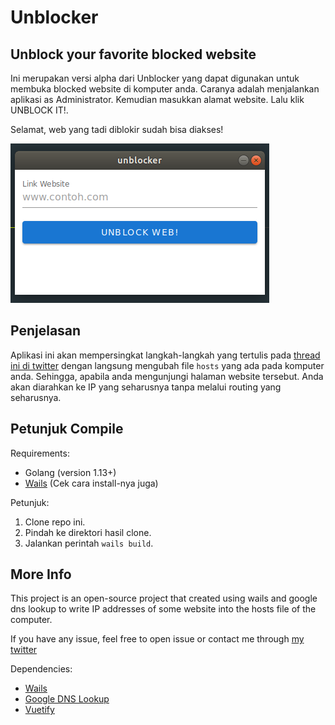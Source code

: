 # Unblocker
## Unblock your favorite blocked website

Ini merupakan versi alpha dari Unblocker yang dapat digunakan untuk membuka blocked website di komputer anda. Caranya adalah menjalankan aplikasi as Administrator. Kemudian masukkan alamat website. Lalu klik UNBLOCK IT!.

Selamat, web yang tadi diblokir sudah bisa diakses!

![screenshot](https://raw.githubusercontent.com/almanalfaruq/unblocker/master/screenshot/screenshot.png)

## Penjelasan
Aplikasi ini akan mempersingkat langkah-langkah yang tertulis pada [thread ini di twitter](https://twitter.com/almanalfaruq/status/1232341411237773312?s=20) dengan langsung mengubah file `hosts` yang ada pada komputer anda. Sehingga, apabila anda mengunjungi halaman website tersebut. Anda akan diarahkan ke IP yang seharusnya tanpa melalui routing yang seharusnya.

## Petunjuk Compile
Requirements:

* Golang (version 1.13+)
* [Wails](https://github.com/wailsapp/wails) (Cek cara install-nya juga)

Petunjuk:

1. Clone repo ini.
2. Pindah ke direktori hasil clone.
3. Jalankan perintah `wails build`.

## More Info
This project is an open-source project that created using wails and google dns lookup to write IP addresses of some website into the hosts file of the computer.

If you have any issue, feel free to open issue or contact me through [my twitter](https://twitter.com/almanalfaruq)

Dependencies:
- [Wails](https://github.com/wailsapp/wails)
- [Google DNS Lookup](https://dns.google.com/)
- [Vuetify](https://vuetifyjs.com/en/)